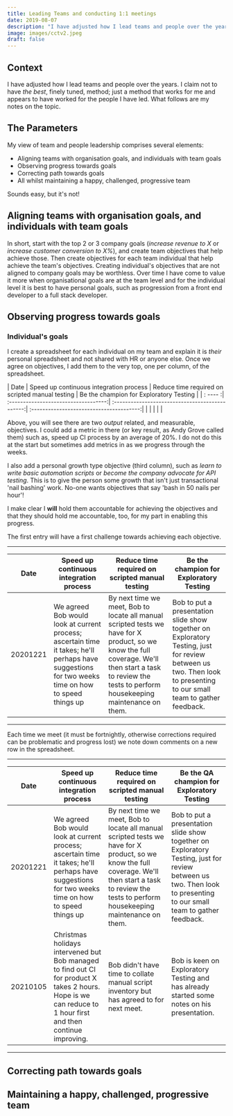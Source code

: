 ```yaml
---
title: Leading Teams and conducting 1:1 meetings
date: 2019-08-07
description: "I have adjusted how I lead teams and people over the years. I claim not to have *the best*, finely tuned, method; just a method that works for me and appears to have worked for the people I have led. What follows are my notes on the topic."
image: images/cctv2.jpeg
draft: false
---
```

## Context
I have adjusted how I lead teams and people over the years. I claim not to have *the best*, finely tuned, method; just a method that works for me and appears to have worked for the people I have led. What follows are my notes on the topic.

## The Parameters
My view of team and people leadership comprises several elements:
- Aligning teams with organisation goals, and individuals with team goals
- Observing progress towards goals
- Correcting path towards goals
- All whilst maintaining a happy, challenged, progressive team

Sounds easy, but it's not!

## Aligning teams with organisation goals, and individuals with team goals

In short, start with the top 2 or 3 company goals (*increase revenue to X* or *increase customer conversion to X%*), and create team objectives that help achieve those. Then create objectives for each team individual that help achieve the team's objectives.
Creating individual's objectives that are not aligned to company goals may be worthless.
Over time I have come to value it more when organisational goals are at the team level and for the individual level it is best to have personal goals, such as progression from a front end developer to a full stack developer.

## Observing progress towards goals
### Individual's goals
I create a spreadsheet for each individual on my team and explain it is *their* personal spreadsheet and not shared with HR or anyone else. 
Once we agree on objectives, I add them to the very top, one per column, of the spreadsheet.



| Date | Speed up continuous integration process | Reduce time required on scripted manual testing | Be the champion for Exploratory Testing |
| : ---- :| :-----------------------------------:| :----------------------------------------------:| :---------------------------------------:|
|      |                                         |                                                 |                                            |


Above, you will see there are two *output* related, and measurable, objectives. I could add a metric in there (or key result, as Andy Grove called them) such as, speed up CI process by an average of 20%. I do not do this at the start but sometimes add metrics in as we progress through the weeks.

I also add a personal growth type objective (third column), such as *learn to write basic automation scripts* or *become the company advocate for API testing*. This is to give the person some growth that isn't just transactional 'nail bashing' work. No-one wants objectives that say 'bash in 50 nails per hour'!

I make clear I **will** hold them accountable for achieving the objectives and that they should hold me accountable, too, for my part in enabling this progress. 

The first entry will have a first challenge towards achieving each objective. 

--- 

| Date | Speed up continuous integration process | Reduce time required on scripted manual testing | Be the champion for Exploratory Testing |
| ---- | --------------------------------------- | ----------------------------------------------- | ------------------------------------------ |
|   20201221   |            We agreed Bob would look at current process; ascertain time it takes; he'll perhaps have suggestions for two weeks time on how to speed things up                             | By next time we meet, Bob to locate all manual scripted tests we have for X product, so we know the full coverage. We'll then start a task to review the tests to perform housekeeping maintenance on them.                                                | Bob to put a presentation slide show together on Exploratory Testing, just for review between us two. Then look to presenting to our small team to gather feedback.                                           |

---



Each time we meet (it must be fortnightly, otherwise corrections required can be problematic and progress lost) we note down comments on a new row in the spreadsheet. 



---
| Date | Speed up continuous integration process | Reduce time required on scripted manual testing | Be the QA champion for Exploratory Testing |
| ---- | --------------------------------------- | ----------------------------------------------- | ------------------------------------------ |
| 20201221 | We agreed Bob would look at current process; ascertain time it takes; he'll perhaps have suggestions for two weeks time on how to speed things up | By next time we meet, Bob to locate all manual scripted tests we have for X product, so we know the full coverage. We'll then start a task to review the tests to perform housekeeping maintenance on them. | Bob to put a presentation slide show together on Exploratory Testing, just for review between us two. Then look to presenting to our small team to gather feedback. |
| 20210105     | Christmas holidays intervened but Bob managed to find out CI for product X takes 2 hours. Hope is we can reduce to 1 hour first and then continue improving.                                        | Bob didn't have time to collate manual script inventory but has agreed to for next meet.                                                | Bob is keen on Exploratory Testing and has already started some notes on his presentation.                                           |
---


## Correcting path towards goals


## Maintaining a happy, challenged, progressive team


